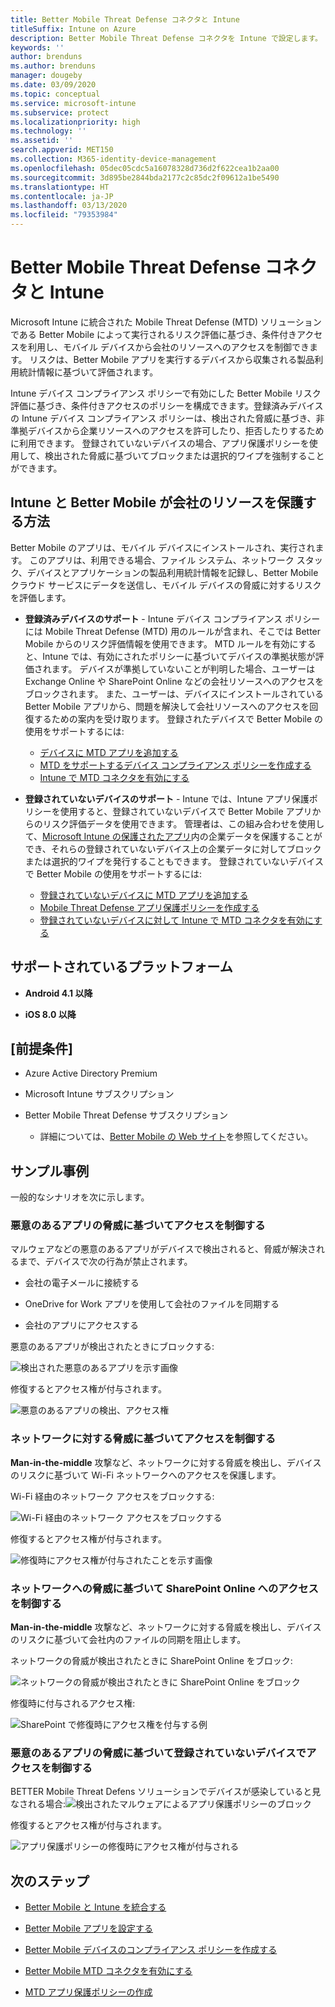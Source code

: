 ```yaml
---
title: Better Mobile Threat Defense コネクタと Intune
titleSuffix: Intune on Azure
description: Better Mobile Threat Defense コネクタを Intune で設定します。
keywords: ''
author: brenduns
ms.author: brenduns
manager: dougeby
ms.date: 03/09/2020
ms.topic: conceptual
ms.service: microsoft-intune
ms.subservice: protect
ms.localizationpriority: high
ms.technology: ''
ms.assetid: ''
search.appverid: MET150
ms.collection: M365-identity-device-management
ms.openlocfilehash: 05dec05cdc5a16078328d736d2f622cea1b2aa00
ms.sourcegitcommit: 3d895be2844bda2177c2c85dc2f09612a1be5490
ms.translationtype: HT
ms.contentlocale: ja-JP
ms.lasthandoff: 03/13/2020
ms.locfileid: "79353984"
---
```

# <a name="better-mobile-threat-defense-connector-with-intune"></a>Better Mobile Threat Defense コネクタと Intune

Microsoft Intune に統合された Mobile Threat Defense (MTD) ソリューションである Better Mobile によって実行されるリスク評価に基づき、条件付きアクセスを利用し、モバイル デバイスから会社のリソースへのアクセスを制御できます。 リスクは、Better Mobile アプリを実行するデバイスから収集される製品利用統計情報に基づいて評価されます。

Intune デバイス コンプライアンス ポリシーで有効にした Better Mobile リスク評価に基づき、条件付きアクセスのポリシーを構成できます。登録済みデバイスの Intune デバイス コンプライアンス ポリシーは、検出された脅威に基づき、非準拠デバイスから企業リソースへのアクセスを許可したり、拒否したりするために利用できます。 登録されていないデバイスの場合、アプリ保護ポリシーを使用して、検出された脅威に基づいてブロックまたは選択的ワイプを強制することができます。

## <a name="how-do-intune-and-better-mobile-help-protect-your-company-resources"></a>Intune と Better Mobile が会社のリソースを保護する方法

Better Mobile のアプリは、モバイル デバイスにインストールされ、実行されます。 このアプリは、利用できる場合、ファイル システム、ネットワーク スタック、デバイスとアプリケーションの製品利用統計情報を記録し、Better Mobile クラウド サービスにデータを送信し、モバイル デバイスの脅威に対するリスクを評価します。

- **登録済みデバイスのサポート** - Intune デバイス コンプライアンス ポリシーには Mobile Threat Defense (MTD) 用のルールが含まれ、そこでは Better Mobile からのリスク評価情報を使用できます。 MTD ルールを有効にすると、Intune では、有効にされたポリシーに基づいてデバイスの準拠状態が評価されます。 デバイスが準拠していないことが判明した場合、ユーザーは Exchange Online や SharePoint Online などの会社リソースへのアクセスをブロックされます。 また、ユーザーは、デバイスにインストールされている Better Mobile アプリから、問題を解決して会社リソースへのアクセスを回復するための案内を受け取ります。 登録されたデバイスで Better Mobile の使用をサポートするには:
  - [デバイスに MTD アプリを追加する](../protect/mtd-apps-ios-app-configuration-policy-add-assign.md)
  - [MTD をサポートするデバイス コンプライアンス ポリシーを作成する](../protect/mtd-device-compliance-policy-create.md)
  - [Intune で MTD コネクタを有効にする](../protect/mtd-connector-enable.md)

- **登録されていないデバイスのサポート** - Intune では、Intune アプリ保護ポリシーを使用すると、登録されていないデバイスで Better Mobile アプリからのリスク評価データを使用できます。 管理者は、この組み合わせを使用して、[Microsoft Intune の保護されたアプリ](../apps/apps-supported-intune-apps.md)内の企業データを保護することができ、それらの登録されていないデバイス上の企業データに対してブロックまたは選択的ワイプを発行することもできます。 登録されていないデバイスで Better Mobile の使用をサポートするには:
  - [登録されていないデバイスに MTD アプリを追加する](../protect/mtd-add-apps-unenrolled-devices.md)
  - [Mobile Threat Defense アプリ保護ポリシーを作成する](../protect/mtd-app-protection-policy.md)
  - [登録されていないデバイスに対して Intune で MTD コネクタを有効にする](../protect/mtd-enable-unenrolled-devices.md)

## <a name="supported-platforms"></a>サポートされているプラットフォーム

- **Android 4.1 以降**

- **iOS 8.0 以降**

## <a name="prerequisites"></a>[前提条件]

- Azure Active Directory Premium

- Microsoft Intune サブスクリプション

- Better Mobile Threat Defense サブスクリプション

  - 詳細については、[Better Mobile の Web サイト](https://www.better.mobi/)を参照してください。

## <a name="sample-scenarios"></a>サンプル事例

一般的なシナリオを次に示します。

### <a name="control-access-based-on-threats-from-malicious-apps"></a>悪意のあるアプリの脅威に基づいてアクセスを制御する

マルウェアなどの悪意のあるアプリがデバイスで検出されると、脅威が解決されるまで、デバイスで次の行為が禁止されます。

- 会社の電子メールに接続する

- OneDrive for Work アプリを使用して会社のファイルを同期する

- 会社のアプリにアクセスする

悪意のあるアプリが検出されたときにブロックする:

![検出された悪意のあるアプリを示す画像](./media/better-mobile-threat-defense-connector/better-mobile-maliciousapps-blocked.png)

修復するとアクセス権が付与されます。

![悪意のあるアプリの検出、アクセス権](./media/better-mobile-threat-defense-connector/better-mobile-maliciousapps-unblocked.png)

### <a name="control-access-based-on-threat-to-network"></a>ネットワークに対する脅威に基づいてアクセスを制御する

**Man-in-the-middle** 攻撃など、ネットワークに対する脅威を検出し、デバイスのリスクに基づいて Wi-Fi ネットワークへのアクセスを保護します。

Wi-Fi 経由のネットワーク アクセスをブロックする:

![Wi-Fi 経由のネットワーク アクセスをブロックする](./media/better-mobile-threat-defense-connector/better-mobile-network-wifi-blocked.png)

修復するとアクセス権が付与されます。

![修復時にアクセス権が付与されたことを示す画像](./media/better-mobile-threat-defense-connector/better-mobile-network-wifi-unblocked.png)

### <a name="control-access-to-sharepoint-online-based-on-threat-to-network"></a>ネットワークへの脅威に基づいて SharePoint Online へのアクセスを制御する

**Man-in-the-middle** 攻撃など、ネットワークに対する脅威を検出し、デバイスのリスクに基づいて会社内のファイルの同期を阻止します。

ネットワークの脅威が検出されたときに SharePoint Online をブロック:

![ネットワークの脅威が検出されたときに SharePoint Online をブロック](./media/better-mobile-threat-defense-connector/better-mobile-network-spo-blocked.png)

修復時に付与されるアクセス権:

![SharePoint で修復時にアクセス権を付与する例](./media/better-mobile-threat-defense-connector/better-mobile-network-spo-unblocked.png)

### <a name="control--access-on-unenrolled-devices-based-on-threats-from-malicious-apps"></a>悪意のあるアプリの脅威に基づいて登録されていないデバイスでアクセスを制御する

BETTER Mobile Threat Defens ソリューションでデバイスが感染していると見なされる場合:![検出されたマルウェアによるアプリ保護ポリシーのブロック](./media/better-mobile-threat-defense-connector/better-mobile-app-policy-block.png)

修復するとアクセス権が付与されます。

![アプリ保護ポリシーの修復時にアクセス権が付与される](./media/better-mobile-threat-defense-connector/better-mobile-app-policy-remediated.png)

## <a name="next-steps"></a>次のステップ

- [Better Mobile と Intune を統合する](better-mobile-mtd-connector-integration.md)

- [Better Mobile アプリを設定する](mtd-apps-ios-app-configuration-policy-add-assign.md)

- [Better Mobile デバイスのコンプライアンス ポリシーを作成する](mtd-device-compliance-policy-create.md)

- [Better Mobile MTD コネクタを有効にする](mtd-connector-enable.md)

- [MTD アプリ保護ポリシーの作成](mtd-app-protection-policy.md) 
